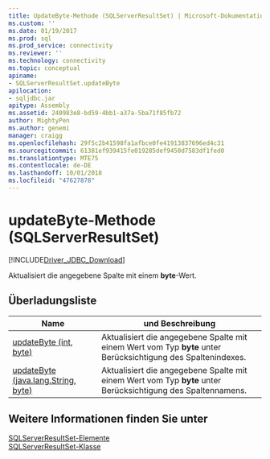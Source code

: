 ```yaml
---
title: UpdateByte-Methode (SQLServerResultSet) | Microsoft-Dokumentation
ms.custom: ''
ms.date: 01/19/2017
ms.prod: sql
ms.prod_service: connectivity
ms.reviewer: ''
ms.technology: connectivity
ms.topic: conceptual
apiname:
- SQLServerResultSet.updateByte
apilocation:
- sqljdbc.jar
apitype: Assembly
ms.assetid: 240983e8-bd59-4bb1-a37a-5ba71f85fb72
author: MightyPen
ms.author: genemi
manager: craigg
ms.openlocfilehash: 29f5c2b41598fa1afbce0fe41913837696ed4c31
ms.sourcegitcommit: 61381ef939415fe019285def9450d7583df1fed0
ms.translationtype: MTE75
ms.contentlocale: de-DE
ms.lasthandoff: 10/01/2018
ms.locfileid: "47627878"
---
```

# <a name="updatebyte-method-sqlserverresultset"></a>updateByte-Methode (SQLServerResultSet)
[!INCLUDE[Driver_JDBC_Download](../../../includes/driver_jdbc_download.md)]

  Aktualisiert die angegebene Spalte mit einem **byte**-Wert.  
  
## <a name="overload-list"></a>Überladungsliste  
  
|Name|und Beschreibung|  
|----------|-----------------|  
|[updateByte (int, byte)](../../../connect/jdbc/reference/updatebyte-method-int-byte.md)|Aktualisiert die angegebene Spalte mit einem Wert vom Typ **byte** unter Berücksichtigung des Spaltenindexes.|  
|[updateByte (java.lang.String, byte)](../../../connect/jdbc/reference/updatebyte-method-java-lang-string-byte.md)|Aktualisiert die angegebene Spalte mit einem Wert vom Typ **byte** unter Berücksichtigung des Spaltennamens.|  
  
## <a name="see-also"></a>Weitere Informationen finden Sie unter  
 [SQLServerResultSet-Elemente](../../../connect/jdbc/reference/sqlserverresultset-members.md)   
 [SQLServerResultSet-Klasse](../../../connect/jdbc/reference/sqlserverresultset-class.md)  
  
  
